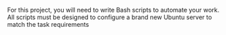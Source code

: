 For this project, you will need to write Bash scripts to automate your work. All scripts must be designed to configure a brand new Ubuntu server to match the task requirements
